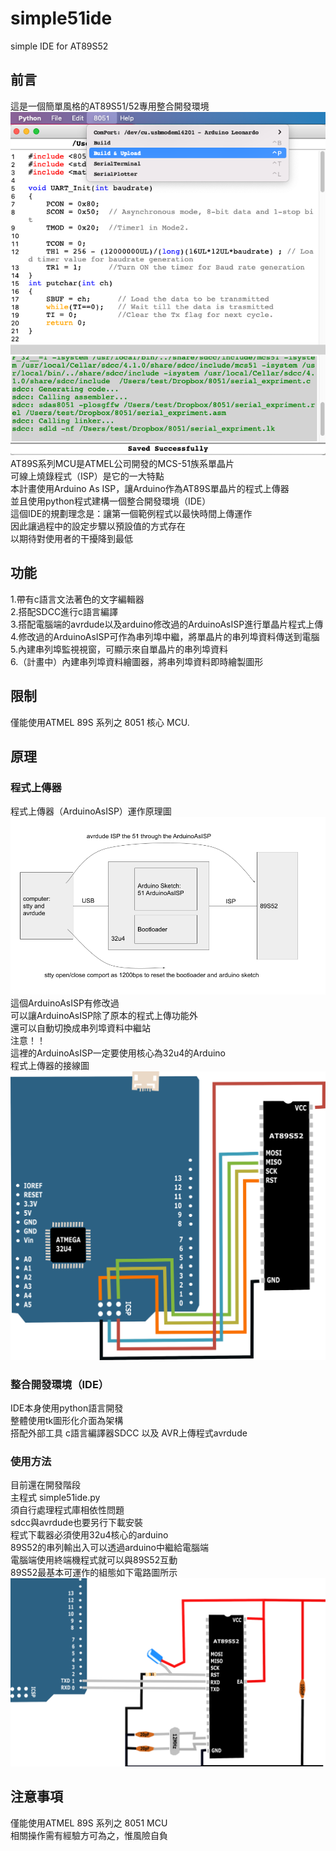 # simple51ide
simple IDE for AT89S52  
## 前言  
這是一個簡單風格的AT89S51/52專用整合開發環境  
![](202109131752.png)  
AT89S系列MCU是ATMEL公司開發的MCS-51族系單晶片  
可線上燒錄程式（ISP）是它的一大特點  
本計畫使用Arduino As ISP，讓Arduino作為AT89S單晶片的程式上傳器  
並且使用python程式建構一個整合開發環境（IDE）  
這個IDE的規劃理念是：讓第一個範例程式以最快時間上傳運作  
因此讓過程中的設定步驟以預設值的方式存在  
以期待對使用者的干擾降到最低  
  
## 功能    
  
1.帶有c語言文法著色的文字編輯器  
2.搭配SDCC進行c語言編譯  
3.搭配電腦端的avrdude以及arduino修改過的ArduinoAsISP進行單晶片程式上傳  
4.修改過的ArduinoAsISP可作為串列埠中繼，將單晶片的串列埠資料傳送到電腦  
5.內建串列埠監視視窗，可顯示來自單晶片的串列埠資料  
6.（計畫中）內建串列埠資料繪圖器，將串列埠資料即時繪製圖形  

## 限制  
僅能使用ATMEL 89S 系列之 8051 核心 MCU. 

## 原理  
### 程式上傳器  
程式上傳器（ArduinoAsISP）運作原理圖  
![](arduinoAs51ISP.png) 
這個ArduinoAsISP有修改過  
可以讓ArduinoAsISP除了原本的程式上傳功能外  
還可以自動切換成串列埠資料中繼站  
注意！！  
這裡的ArduinoAsISP一定要使用核心為32u4的Arduino  
程式上傳器的接線圖    
![](ISP.png) 

### 整合開發環境（IDE）  
IDE本身使用python語言開發  
整體使用tk圖形化介面為架構  
搭配外部工具 c語言編譯器SDCC 以及 AVR上傳程式avrdude  

### 使用方法  
目前還在開發階段  
主程式 simple51ide.py  
須自行處理程式庫相依性問題  
sdcc與avrdude也要另行下載安裝  
程式下載器必須使用32u4核心的arduino  
89S52的串列輸出入可以透過arduino中繼給電腦端  
電腦端使用終端機程式就可以與89S52互動  
89S52最基本可運作的組態如下電路圖所示  
![](SCH.png) 
  
## 注意事項  
僅能使用ATMEL 89S 系列之 8051 MCU  
相關操作需有經驗方可為之，惟風險自負  
